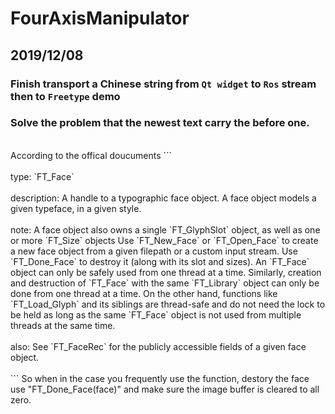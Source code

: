 # FourAxisManipulator

## 2019/12/08

### Finish transport a Chinese string from `Qt widget` to `Ros` stream then to `Freetype` demo

### Solve the problem that the newest text carry the before one.
<br>
According to the offical doucuments
```
<br><br>
type:
`FT_Face`<br><br>
description:
A handle to a typographic face object.  A face object models a given typeface, in a given style.<br><br>
note:
A face object also owns a single `FT_GlyphSlot` object, as well as one or more `FT_Size` objects Use `FT_New_Face` or `FT_Open_Face` to create a new face object from a given filepath or a custom input stream. Use `FT_Done_Face` to destroy it (along with its slot and sizes). An `FT_Face` object can only be safely used from one thread at a time. Similarly, creation and destruction of `FT_Face` with the same `FT_Library` object can only be done from one thread at a time.  On the other hand, functions like `FT_Load_Glyph` and its siblings are thread-safe and do not need the lock to be held as long as the same `FT_Face` object is not used from multiple threads at the same time.<br><br>
also: 
See `FT_FaceRec` for the publicly accessible fields of a given face object.
<br><br>
```
So when in the case you frequently use the function, destory the face use "FT_Done_Face(face)" and make sure the image buffer is cleared to all zero.
